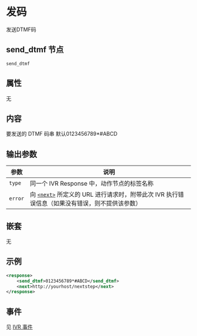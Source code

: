 # 发码
<!-- toc -->

发送DTMF码

## send_dtmf 节点

```
send_dtmf
```

## 属性
无
    

## 内容
要发送的 DTMF 码串 默认0123456789*#ABCD

## 输出参数
参数            | 说明                   
--------------- | -----------------------
`type`          | 同一个 IVR Response 中，动作节点的标签名称
`error`         | 向 [`<next>`](./next.md) 所定义的 URL 进行请求时，附带此次 IVR 执行错误信息（如果没有错误，则不提供该参数）

## 嵌套
无

## 示例
```xml
<response>
    <send_dtmf>0123456789*#ABCD</send_dtmf>
    <next>http://yourhost/nextstep</next>
</response>
```

## 事件

见 [IVR 事件](../evt/ivr/index.md)
